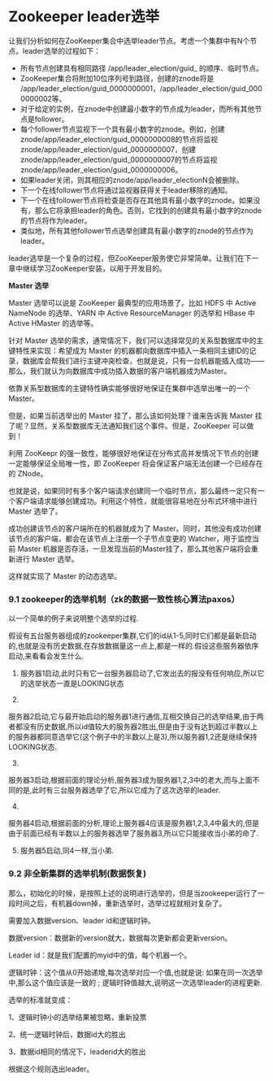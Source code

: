 # Zookeeper leader选举

让我们分析如何在ZooKeeper集合中选举leader节点。考虑一个集群中有N个节点。leader选举的过程如下：

  * 所有节点创建具有相同路径 /app/leader_election/guid_ 的顺序、临时节点。
  * ZooKeeper集合将附加10位序列号到路径，创建的znode将是 /app/leader_election/guid_0000000001，/app/leader_election/guid_0000000002等。
  * 对于给定的实例，在znode中创建最小数字的节点成为leader，而所有其他节点是follower。
  * 每个follower节点监视下一个具有最小数字的znode。例如，创建znode/app/leader_election/guid_0000000008的节点将监视znode/app/leader_election/guid_0000000007，创建znode/app/leader_election/guid_0000000007的节点将监视znode/app/leader_election/guid_0000000006。
  * 如果leader关闭，则其相应的znode/app/leader_electionN会被删除。
  * 下一个在线follower节点将通过监视器获得关于leader移除的通知。
  * 下一个在线follower节点将检查是否存在其他具有最小数字的znode。如果没有，那么它将承担leader的角色。否则，它找到的创建具有最小数字的znode的节点将作为leader。
  * 类似地，所有其他follower节点选举创建具有最小数字的znode的节点作为leader。

leader选举是一个复杂的过程，但ZooKeeper服务使它非常简单。让我们在下一章中继续学习ZooKeeper安装，以用于开发目的。

**Master 选举**

Master 选举可以说是 ZooKeeper 最典型的应用场景了。比如 HDFS 中 Active NameNode 的选举、YARN 中 Active
ResourceManager 的选举和 HBase 中 Active HMaster 的选举等。

针对 Master 选举的需求，通常情况下，我们可以选择常见的关系型数据库中的主键特性来实现：希望成为 Master
的机器都向数据库中插入一条相同主键ID的记录，数据库会帮我们进行主键冲突检查，也就是说，只有一台机器能插入成功——那么，我们就认为向数据库中成功插入数据的客户端机器成为Master。

依靠关系型数据库的主键特性确实能够很好地保证在集群中选举出唯一的一个Master。

但是，如果当前选举出的 Master 挂了，那么该如何处理？谁来告诉我 Master
挂了呢？显然，关系型数据库无法通知我们这个事件。但是，ZooKeeper 可以做到！

利用 ZooKeepr 的强一致性，能够很好地保证在分布式高并发情况下节点的创建一定能够保证全局唯一性，即 ZooKeeper
将会保证客户端无法创建一个已经存在的 ZNode。

也就是说，如果同时有多个客户端请求创建同一个临时节点，那么最终一定只有一个客户端请求能够创建成功。利用这个特性，就能很容易地在分布式环境中进行 Master
选举了。

成功创建该节点的客户端所在的机器就成为了 Master。同时，其他没有成功创建该节点的客户端，都会在该节点上注册一个子节点变更的
Watcher，用于监控当前 Master 机器是否存活，一旦发现当前的Master挂了，那么其他客户端将会重新进行 Master 选举。

这样就实现了 Master 的动态选举。

### 9.1 zookeeper的选举机制（zk的数据一致性核心算法paxos）

以一个简单的例子来说明整个选举的过程.

假设有五台服务器组成的zookeeper集群,它们的id从1-5,同时它们都是最新启动的,也就是没有历史数据,在存放数据量这一点上,都是一样的.假设这些服务器依序启动,来看看会发生什么.

1) 服务器1启动,此时只有它一台服务器启动了,它发出去的报没有任何响应,所以它的选举状态一直是LOOKING状态

2)
服务器2启动,它与最开始启动的服务器1进行通信,互相交换自己的选举结果,由于两者都没有历史数据,所以id值较大的服务器2胜出,但是由于没有达到超过半数以上的服务器都同意选举它(这个例子中的半数以上是3),所以服务器1,2还是继续保持LOOKING状态.

3)
服务器3启动,根据前面的理论分析,服务器3成为服务器1,2,3中的老大,而与上面不同的是,此时有三台服务器选举了它,所以它成为了这次选举的leader.

4)
服务器4启动,根据前面的分析,理论上服务器4应该是服务器1,2,3,4中最大的,但是由于前面已经有半数以上的服务器选举了服务器3,所以它只能接收当小弟的命了.

5) 服务器5启动,同4一样,当小弟.

### 9.2 非全新集群的选举机制(数据恢复)

那么，初始化的时候，是按照上述的说明进行选举的，但是当zookeeper运行了一段时间之后，有机器down掉，重新选举时，选举过程就相对复杂了。

需要加入数据version、leader id和逻辑时钟。

数据version：数据新的version就大，数据每次更新都会更新version。

Leader id：就是我们配置的myid中的值，每个机器一个。

逻辑时钟：这个值从0开始递增,每次选举对应一个值,也就是说: 如果在同一次选举中,那么这个值应该是一致的 ;
逻辑时钟值越大,说明这一次选举leader的进程更新.

选举的标准就变成：

1、逻辑时钟小的选举结果被忽略，重新投票

2、统一逻辑时钟后，数据id大的胜出

3、数据id相同的情况下，leaderid大的胜出

根据这个规则选出leader。

